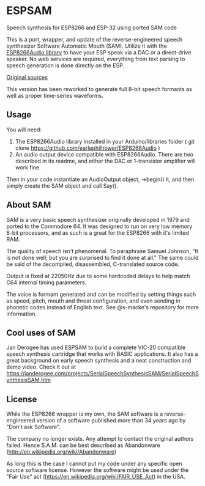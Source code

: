 # ESPSAM
Speech synthesis for ESP8266 and ESP-32 using ported SAM code

This is a port, wrapper, and update of the reverse-engineered speech synthesizer Software Automatic Mouth (SAM).  Utilize it with the [ESP8266Audio library](https://github.com/earlephilhower/ESP8266Audio/) to have your ESP speak via a DAC or a direct-drive speaker.  No web services are required, everything from text parsing to speech generation is done directly on the ESP.

[Original sources](https://github.com/s-macke/SAM)

This version has been reworked to generate full 8-bit speech formants as well as proper time-series waveforms.

## Usage
You will need:
1. The ESP8266Audio library installed in your Arduino/libraries folder ( git clone https://github.com/earlephilhower/ESP8266Audio )
2. An audio output device compatible with ESP8266Audio.  There are two described in its readme, and either the DAC or 1-transistor amplifier will work fine.

Then in your code instantiate an AudioOutput object, ->begin() it, and then simply create the SAM object and call Say().

## About SAM
SAM is a very basic speech synthesizer originally developed in 1979 and ported to the Commodore 64.  It was designed to run on very low memory 8-bit processors, and as such is a great for the ESP8266 with it's limited RAM.  

The quality of speech isn't phenomenal.  To paraphrase Samuel Johnson, "It is not done well; but you are surprised to find it done at all."  The same could be said of the decompiled, disassembled, C-translated source code.

Output is fixed at 22050Hz due to some hardcoded delays to help match C64 internal timing parameters.

The voice is formant generated and can be modified by setting things such as speed, pitch, mouth and throat configuration, and even sending in phonetic codes instead of English text.  See @s-macke's repository for more information.

## Cool uses of SAM
Jan Derogee has used ESPSAM to build a complete VIC-20 compatible speech synthesis cartridge that works with BASIC applications.  It also has a great background on early speech synthesis and a neat construction and demo video.  Check it out at https://janderogee.com/projects/SerialSpeechSynthesisSAM/SerialSpeechSynthesisSAM.htm


## License
While the ESP8266 wrapper is my own, the SAM software is a reverse-engineered version of a software published more than 34 years ago by "Don't ask Software".

The company no longer exists. Any attempt to contact the original authors failed. Hence S.A.M. can be best described as Abandonware (http://en.wikipedia.org/wiki/Abandonware)

As long this is the case I cannot put my code under any specific open source software license. However the software might be used under the "Fair Use" act (https://en.wikipedia.org/wiki/FAIR_USE_Act) in the USA.
